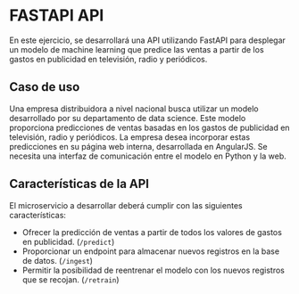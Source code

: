 # FASTAPI API

En este ejercicio, se desarrollará una API utilizando FastAPI para desplegar un modelo de machine learning que predice las ventas a partir de los gastos en publicidad en televisión, radio y periódicos.

## Caso de uso

Una empresa distribuidora a nivel nacional busca utilizar un modelo desarrollado por su departamento de data science. Este modelo proporciona predicciones de ventas basadas en los gastos de publicidad en televisión, radio y periódicos. La empresa desea incorporar estas predicciones en su página web interna, desarrollada en AngularJS. Se necesita una interfaz de comunicación entre el modelo en Python y la web.

## Características de la API

El microservicio a desarrollar deberá cumplir con las siguientes características:

- Ofrecer la predicción de ventas a partir de todos los valores de gastos en publicidad. (`/predict`)
- Proporcionar un endpoint para almacenar nuevos registros en la base de datos. (`/ingest`)
- Permitir la posibilidad de reentrenar el modelo con los nuevos registros que se recojan. (`/retrain`)

